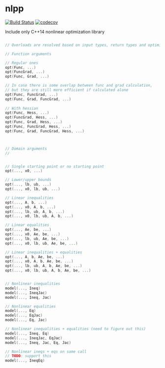 # nlpp

[![Build Status](https://travis-ci.org/matheuspf/nlpp.svg?branch=master)](https://travis-ci.org/matheuspf/nlpp) [![codecov](https://codecov.io/gh/matheuspf/nlpp/branch/master/graph/badge.svg)](https://codecov.io/gh/matheuspf/nlpp)

Include only C++14 nonlinear optimization library






```cpp

// Overloads are resolved based on input types, return types and optimization methods `Conditions` enum

// Function arguments

// Regular ones
opt(Func, ...)
opt(FuncGrad, ...)
opt(Func, Grad, ...)

// In case there is some overlap between func and grad calculation, 
// but they are still more efficient if calculated alone
opt(Func, FuncGrad, ...)
opt(Func, Grad, FuncGrad, ...)
                             
// With hessian
opt(Func, Hess, ...)
opt(FuncGrad, Hess, ...)
opt(Func, Grad, Hess, ...)
opt(Func, FuncGrad, Hess, ...)
opt(Func, Grad, FuncGrad, Hess, ...)



// Domain arguments
//


// Single starting point or no starting point
opt(..., x0, ...)

// Lower/upper bounds
opt(..., lb, ub, ...)
opt(..., x0, lb, ub, ...)

// Linear inequalities
opt(..., A, b, ...)
opt(..., x0, A, b, ...)
opt(..., lb, ub, A, b, ...)
opt(..., x0, lb, ub, A, b, ...)

// Linear equalities
opt(..., Ae, be, ...)
opt(..., x0, Ae, be, ...)
opt(..., lb, ub, Ae, be, ...)
opt(..., x0, lb, ub, Ae, be, ...)

// Linear inequalities + equalities
opt(..., A, b, Ae, be, ...)
opt(..., x0, A, b, Ae, be, ...)
opt(..., lb, ub, A, b, Ae, be, ...)
opt(..., x0, lb, ub, A, b, Ae, be, ...)


// Nonlinear inequalities
model(..., Ineq)
model(..., IneqJac)
model(..., Ineq, Jac)

// Nonlinear equalities
model(..., Eq)
model(..., EqJac)
model(..., Eq, Jac)

// Nonlinear inequalities + equalities (need to figure out this)
model(..., Ineq, Eq)
model(..., IneqJac, EqJac)
model(..., Ineq, Jac, Eq, Jac)

// Nonlinear ineqs + eqs on same call
// TODO: support this
model(..., IneqEq)
```